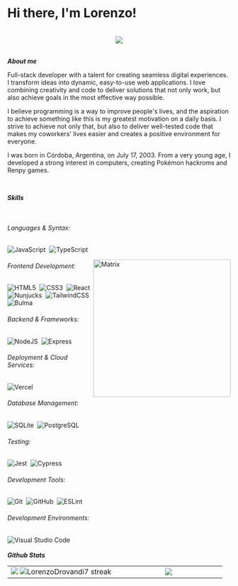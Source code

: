 <h1><b>Hi there, I'm </b>Lorenzo!</h1>
<br>
<div align="center">
    <img src="https://kulturio.cz/wp-content/uploads/2019/04/Matrix-uvodni.jpg">
</div>
<br>

***About me***

Full-stack developer with a talent for creating seamless digital experiences. I transform ideas into dynamic, easy-to-use web applications. I love combining creativity and code to deliver solutions that not only work, but also achieve goals in the most effective way possible.

I believe programming is a way to improve people's lives, and the aspiration to achieve something like this is my greatest motivation on a daily basis. I strive to achieve not only that, but also to deliver well-tested code that makes my coworkers' lives easier and creates a positive environment for everyone.

I was born in Córdoba, Argentina, on July 17, 2003. From a very young age, I developed a strong interest in computers, creating Pokémon hackroms and Renpy games.

<br>

***Skills***

<br>

###### Languages & Syntax:
![JavaScript](https://img.shields.io/badge/javascript-%23323330.svg?style=for-the-badge&logo=javascript&logoColor=%23f7df1e)&nbsp;
![TypeScript](https://img.shields.io/badge/typescript-%23007acc.svg?style=for-the-badge&logo=typescript&logoColor=white)&nbsp;

<img align="right" width=310px alt="Matrix" src="https://media1.tenor.com/m/B5x8iMAtabUAAAAC/matrix-glitch.gif"/>

###### Frontend Development:
![HTML5](https://img.shields.io/badge/html5-%23E34F26.svg?style=for-the-badge&logo=html5&logoColor=white)&nbsp;
![CSS3](https://img.shields.io/badge/css3-%231572B6.svg?style=for-the-badge&logo=css3&logoColor=white)&nbsp;
![React](https://img.shields.io/badge/react-%2320232a.svg?style=for-the-badge&logo=react&logoColor=%2361DAFB)&nbsp;
![Nunjucks](https://img.shields.io/badge/nunjucks-green?style=for-the-badge&logo=nunjucks&logoColor=white)&nbsp;
![TailwindCSS](https://img.shields.io/badge/tailwindcss-%2338B2AC.svg?style=for-the-badge&logo=tailwind-css&logoColor=white)&nbsp;
![Bulma](https://img.shields.io/badge/bulma-%2300d1b2.svg?style=for-the-badge&logo=bulma&logoColor=white)&nbsp;

###### Backend & Frameworks:
![NodeJS](https://img.shields.io/badge/node.js-339933?style=for-the-badge&logo=nodedotjs&logoColor=white)&nbsp;
![Express](https://img.shields.io/badge/express-%23000000.svg?style=for-the-badge&logo=express&logoColor=white)&nbsp;

###### Deployment & Cloud Services:
![Vercel](https://img.shields.io/badge/vercel-%23000000.svg?style=for-the-badge&logo=vercel&logoColor=white)&nbsp;

###### Database Management:
![SQLite](https://img.shields.io/badge/sqlite-%2307405e.svg?style=for-the-badge&logo=sqlite&logoColor=white)&nbsp;
![PostgreSQL](https://img.shields.io/badge/PostgreSQL-316192?style=for-the-badge&logo=postgresql&logoColor=white)&nbsp;

###### Testing:
![Jest](https://img.shields.io/badge/Jest-C21325?style=for-the-badge&logo=jest&logoColor=white)&nbsp;
![Cypress](https://img.shields.io/badge/Cypress-17202C?style=for-the-badge&logo=cypress&logoColor=white)&nbsp;

###### Development Tools:
![Git](https://img.shields.io/badge/Git-F05032?style=for-the-badge&logo=git&logoColor=white)&nbsp;
![GitHub](https://img.shields.io/badge/github-%23121011.svg?style=for-the-badge&logo=github&logoColor=white)&nbsp;
![ESLint](https://img.shields.io/badge/ESLint-4B32C3?style=for-the-badge&logo=eslint&logoColor=white)&nbsp;

###### Development Environments:
![Visual Studio Code](https://img.shields.io/badge/Visual%20Studio%20Code-0078d7.svg?style=for-the-badge&logo=visual-studio-code&logoColor=white)&nbsp;
<br>
<br>
***Github Stats***
<br>
<p align="center">
<table align="center">
<tr>
<td width="50%" align="center">
    <img src="https://github-readme-stats.vercel.app/api?username=LorenzoDrovandi7&theme=nightowl&show_icons=true&count_private=true" />
    <img src="https://github-readme-streak-stats.herokuapp.com/?user=LorenzoDrovandi7&theme=nightowl&hide_border=false" alt="LorenzoDrovandi7 streak" />
</td>
<td width="50%" align="center">
    <img src="https://github-readme-stats.anuraghazra1.vercel.app/api/top-langs/?username=LorenzoDrovandi7&theme=nightowl&hide_border=false&langs_count=10"/>
</td>
</tr>
</table>
</p>
